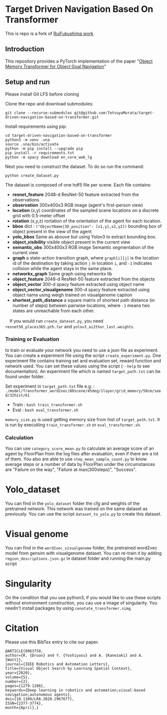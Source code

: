 # Target Driven Navigation Based On Transformer
This is repo is a fork of [RuiFukushima work](https://github.com/TetsuyaMurata/target-driven-navigation-based-on-transformer/tree/rui) 

## Introduction

This repository provides a PyTorch implementation of the paper "[Object Memory Transformer for Object Goal Navigation](https://arxiv.org/abs/2203.14708)"

## Setup and run

Please install Git LFS before cloning 

Clone the repo and download submodules:

    git clone --recurse-submodules git@github.com:TetsuyaMurata/target-driven-navigation-based-on-transformer.git

Install requirements using pip:

    cd target-driven-navigation-based-on-transformer
    python3 -m venv .vna
    source .vna/bin/activate
    python -m pip install --upgrade pip
    pip install -r requirements.txt
    python -m spacy download en_core_web_lg

Next you need to construct the dataset. To do so run the command:
    
    python create_dataset.py

The dataset is composed of one hdf5 file per scene.
Each file contains:
- **resnet_feature** 2048-d ResNet-50 feature extracted from the observations
- **observation** 300x400x3 RGB image (agent's first-person view)
- **location** (x,y) coordinates of the sampled scene locations on a discrete grid with 0.5-meter offset
- **rotation** (x,y,z) rortation of the orientation of the agent for each location.
- **bbox** dict : `("ObjectName|3D_position": [x1,y1,x2,y2])` bounding box of object present in the view of the agent 
- **yolo_bbox** Same as abouve but using Yolov3 to extract bounding box.
- **object_visibility** visible object present in the current view
- **semantic_obs** 300x400x3 RGB image Semantic segmentation of the current view
- **graph** a state-action transition graph, where `graph[i][j]` is the location id of the destination by taking action `j` in location `i`, and `-1` indicates collision while the agent stays in the same place.
- **networkx_graph** Same graph using networkx lib
- **object_feature** 2048-d ResNet-50 feature extracted from the objects
- **object_vector** 300-d spacy feature extracted using object name
- **object_vector_visualgenome** 300-d spacy feature extracted using object name using weigh trained on visualgenome caption
- **shortest_path_distance** a square matrix of shortest path distance (in number of steps) between pairwise locations, where `-1` means two states are unreachable from each other.  
  
　If you would run `create_dateset.py`, you need `resnet50_places365.pth.tar` and `yolov3_ai2thor_last.weights`. 
  
### Training or Evaluation
to train or evaluate your network you need to use a json file as experiment. You can create a experiment file using the script `create_experiment.py`. One experiment file contains training set and evaluation set, reward function and network used. You can set these values using the script (``--help`` to see documentation). An experiment file which is named `target_path.txt` can be found under folder.

Set experiment in `target_path.txt` file e.g. :
    `./model/Transformer_word2vec/80scene/45deg/1layer/grid_memory/50cm/seed/32hist/61`
    
- Train : `bash train_transformer.sh`
- Eval : `bash eval_transformer.sh`

`memory_size.py` is used getting memory size from hist of `target_path.txt`. It is run by executiing `train_transformer.sh` or `eval_transformer.sh`.

### Calculation
You can use `category_score_mean.py` to calculate an average score of an agent by FloorPlan from the log files after evaluation, even if there are a lot of them. You also are able to use `step_mean_sample_count.py` to know average steps or a number of data by FloorPlan under the circumstances are "Failure on the way", "Failure at max(300steps)", "Success".

# Yolo_dataset

You can find in the `yolo_dataset` folder the cfg and weights of the pretrained network. This network was trained on the same dataset as previously. You can use the script `dataset_to_yolo.py` to create this dataset.

# Visual genome

You can find in the `word2vec_visualgenome` folder, the pretrained word2vec model from gensim with visualgenome dataset. You can re-train it by adding `region_descriptions.json.gz` in dataset folder and running the main.py script

# Singularity

On the condition that you use python3, if you would like to use these scripts without environment construction, you cau use a image of singularity. You needn't install packages by using `cenotate_transformer.simg`.

# Citation
Please use this BibTex entry to cite our paper.
```
@ARTICLE{8963758,
author={R. {Druon} and Y. {Yoshiyasu} and A. {Kanezaki} and A. {Watt}},
journal={IEEE Robotics and Automation Letters},
title={Visual Object Search by Learning Spatial Context},
year={2020},
volume={5},
number={2},
pages={1279-1286},
keywords={Deep learning in robotics and automation;visual-based navigation;autonomous agents},
doi={10.1109/LRA.2020.2967677},
ISSN={2377-3774},
month={April},}
```
